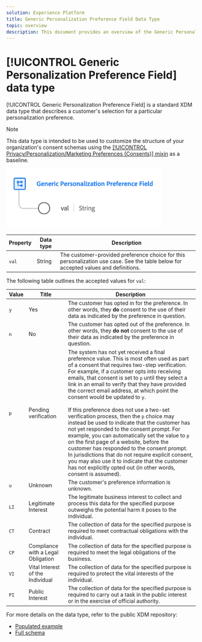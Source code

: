 ```yaml
---
solution: Experience Platform
title: Generic Personalization Preference Field Data Type
topic: overview
description: This document provides an overview of the Generic Personalization Preference Field XDM data type.
---
```


# [!UICONTROL Generic Personalization Preference Field] data type

[!UICONTROL Generic Personalization Preference Field] is a standard XDM data type that describes a customer's selection for a particular personalization preference.

>[!NOTE]
>
>This data type is intended to be used to customize the structure of your organization's consent schemas using the [[!UICONTROL Privacy/Personalization/Marketing Preferences (Consents)] mixin](../mixins/profile/consents.md) as a baseline.

![](../images/data-types/personalization-field.png)

| Property | Data type | Description |
| --- | --- | --- |
| `val` | String | The customer-provided preference choice for this personalization use case. See the table below for accepted values and definitions. |

The following table outlines the accepted values for `val`:

| Value | Title|  Description |
| --- | --- | --- |
| `y` | Yes | The customer has opted in for the preference. In other words, they **do** consent to the use of their data as indicated by the preference in question. |
| `n` | No | The customer has opted out of the preference. In other words, they **do not** consent to the use of their data as indicated by the preference in question. |
| `p` | Pending verification  | The system has not yet received a final preference value. This is most often used as part of a consent that requires two-step verification. For example, if a customer opts into receiving emails, that consent is set to `p` until they select a link in an email to verify that they have provided the correct email address, at which point the consent would be updated to `y`.<br><br>If this preference does not use a two-set verification process, then the `p` choice may instead be used to indicate that the customer has not yet responded to the consent prompt. For example, you can automatically set the value to `p` on the first page of a website, before the customer has responded to the consent prompt. In jurisdictions that do not require explicit consent, you may also use it to indicate that the customer has not explicitly opted out (in other words, consent is assumed). |
| `u` | Unknown | The customer's preference information is unknown. |
| `LI` | Legitimate Interest | The legitimate business interest to collect and process this data for the specified purpose outweighs the potential harm it poses to the individual. |
| `CT` | Contract | The collection of data for the specified purpose is required to meet contractual obligations with the individual. |
| `CP` | Compliance with a Legal Obligation | The collection of data for the specified purpose is required to meet the legal obligations of the business. |
| `VI` | Vital Interest of the Individual | The collection of data for the specified purpose is required to protect the vital interests of the individual. |
| `PI` | Public Interest | The collection of data for the specified purpose is required to carry out a task in the public interest or in the exercise of official authority. |

For more details on the data type, refer to the public XDM repository:

* [Populated example](https://github.com/adobe/xdm/blob/master/components/datatypes/consent/personalization-field.example.1.json)
* [Full schema](https://github.com/adobe/xdm/blob/master/components/datatypes/consent/personalization-field.schema.json)
